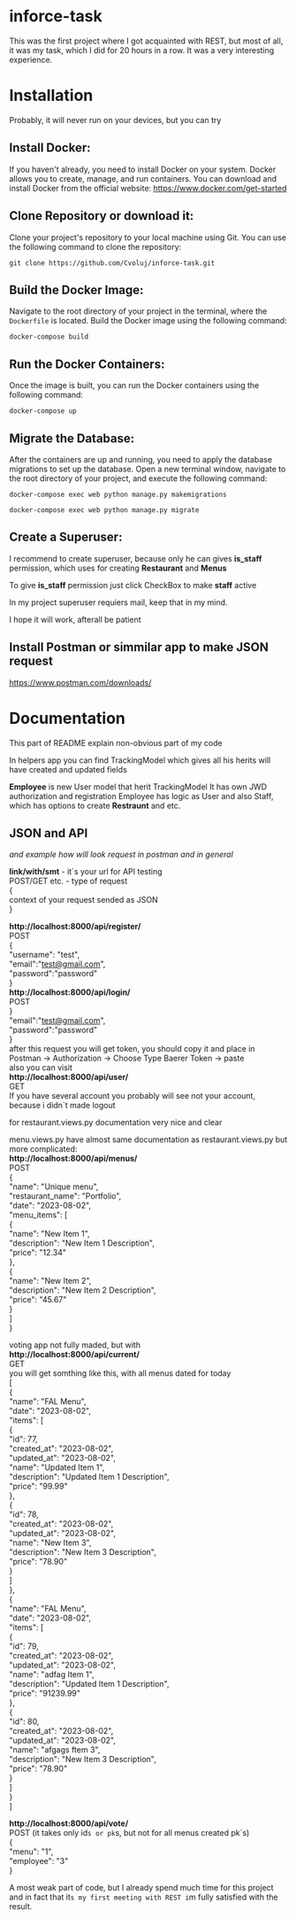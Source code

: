 # inforce-task
This was the first project where I got acquainted with REST, but most of all, it was my task, which I did for 20 hours in a row. It was a very interesting experience.
# Installation
Probably, it will never run on your devices, but you can try

## Install Docker:
If you haven't already, you need to install Docker on your system. Docker allows you to create, manage, and run containers. You can download and install Docker from the official website: 
https://www.docker.com/get-started

## Clone Repository or download it: 
Clone your project's repository to your local machine using Git. You can use the following command to clone the repository:
```
git clone https://github.com/Cvoluj/inforce-task.git
```

## Build the Docker Image:
Navigate to the root directory of your project in the terminal, where the `Dockerfile` is located. Build the Docker image using the following command:
```
docker-compose build
```

## Run the Docker Containers:
Once the image is built, you can run the Docker containers using the following command:
```
docker-compose up
```

## Migrate the Database:
After the containers are up and running, you need to apply the database migrations to set up the database. Open a new terminal window, navigate to the root directory of your project, and execute the following command:
```
docker-compose exec web python manage.py makemigrations
```
```
docker-compose exec web python manage.py migrate
```
## Create a Superuser:
I recommend to create superuser, because only he can gives **is_staff** permission, which uses for creating **Restaurant** and **Menus**

To give **is_staff** permission just click CheckBox to make **staff** active

In my project superuser requiers mail, keep that in my mind.

I hope it will work, afterall be patient

## Install Postman or simmilar app to make JSON request

https://www.postman.com/downloads/

# Documentation
This part of README explain non-obvious part of my code

In helpers app you can find TrackingModel which gives all his herits will have created and updated fields

**Employee** is new User model that herit TrackingModel
It has own JWD authorization and registration
Employee has logic as User and also Staff, which has options to create **Restraunt** and etc.

## JSON and API
_and example how will look request in postman and in general_

**link/with/smt** - it`s your url for API testing<br>
POST/GET etc. - type of request<br>
{<br>
 context of your request sended as JSON<br>
}<br>


**http://localhost:8000/api/register/**<br>
POST<br>
{   <br>
    "username": "test",<br>
    "email":"test@gmail.com",<br>
    "password":"password"<br>
}<br>
**http://localhost:8000/api/login/**<br>
POST<br>
}<br>
    "email":"test@gmail.com",<br>
    "password":"password"<br>
}<br>
after this request you will get token, you should copy it and place in<br>
Postman -> Authorization -> Choose Type Baerer Token -> paste<br>
also you can visit<br>
**http://localhost:8000/api/user/** <br>
GET<br>
If you have several account you probably will see not your account, because i didn`t made logout<br>

for restaurant.views.py documentation very nice and clear<br>

menu.views.py have almost same documentation as restaurant.views.py but more complicated: <br>
**http://localhost:8000/api/menus/** <br>
POST<br>
{<br>
    "name": "Unique menu",<br>
    "restaurant_name": "Portfolio",<br>
    "date": "2023-08-02",<br>
    "menu_items": [<br>
        {<br>
            "name": "New Item 1",<br>
            "description": "New Item 1 Description",<br>
            "price": "12.34"<br>
        },<br>
        {<br>
            "name": "New Item 2",<br>
            "description": "New Item 2 Description",<br>
            "price": "45.67"<br>
        }<br>
    ]<br>
}<br>


voting app not fully maded, but with<br>
**http://localhost:8000/api/current/** <br>
GET<br>
you will get somthing like this, with all menus dated for today<br>
[<br>
    {<br>
        "name": "FAL Menu",<br>
        "date": "2023-08-02",<br>
        "items": [<br>
            {<br>
                "id": 77,<br>
                "created_at": "2023-08-02",<br>
                "updated_at": "2023-08-02",<br>
                "name": "Updated Item 1",<br>
                "description": "Updated Item 1 Description",<br>
                "price": "99.99"<br>
            },<br>
            {<br>
                "id": 78,<br>
                "created_at": "2023-08-02",<br>
                "updated_at": "2023-08-02",<br>
                "name": "New Item 3",<br>
                "description": "New Item 3 Description",<br>
                "price": "78.90"<br>
            }<br>
        ]<br>
    },<br>
    {<br>
        "name": "FAL Menu",<br>
        "date": "2023-08-02",<br>
        "items": [<br>
            {<br>
                "id": 79,<br>
                "created_at": "2023-08-02",<br>
                "updated_at": "2023-08-02",<br>
                "name": "adfag Item 1",<br>
                "description": "Updated Item 1 Description",<br>
                "price": "91239.99"<br>
            },<br>
            {<br>
                "id": 80,<br>
                "created_at": "2023-08-02",<br>
                "updated_at": "2023-08-02",<br>
                "name": "afgags ftem 3",<br>
                "description": "New Item 3 Description",<br>
                "price": "78.90"<br>
            }<br>
        ]<br>
    }<br>
]<br>

**http://localhost:8000/api/vote/** <br>
POST (it takes only id`s or pk`s, but not for all menus created pk`s)<br>
{<br>
    "menu": "1",<br>
    "employee": "3"<br>
}<br>

A most weak part of code, but I already spend much time for this project and in fact that it`s my first meeting with REST i`m fully satisfied with the result.


